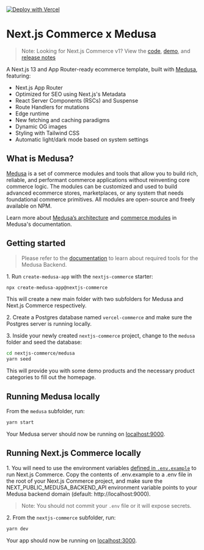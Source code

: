 [![Deploy with Vercel](https://vercel.com/button)](https://vercel.com/new/clone?repository-url=https%3A%2F%2Fgithub.com%2Fmedusajs%2Fvercel-commerce&env=MEDUSA_API_KEY,SITE_NAME,NEXT_PUBLIC_MEDUSA_BACKEND_API,NEXT_PUBLIC_VERCEL_URL,TWITTER_SITE,TWITTER_CREATOR&project-name=medusa-nextjs-commerce&repository-name=medusa-nextjs-commerce&redirect-url=https%3A%2F%2Fdocs.medusajs.com%2F%3Futm_source%3Dvercel%26utm_medium%3Ddeploy%2Bbutton%26utm_campaign%3Dcommerce&demo-title=Next.js%20Commerce%20by%20Medusa&demo-description=A%20Next.js%2013%20and%20ecommerce%20template%2C%20built%20with%20Medusa.&demo-url=https%3A%2F%2Fmedusa-nextjs-commerce.vercel.app%2F&demo-image=https%3A%2F%2Favatars.githubusercontent.com%2Fu%2F62591822%3Fs%3D200%26v%3D4)

# Next.js Commerce x Medusa

> Note: Looking for Next.js Commerce v1? View the [code](https://github.com/vercel/commerce/tree/v1), [demo](https://commerce-v1.vercel.store), and [release notes](https://github.com/vercel/commerce/releases/tag/v1)

A Next.js 13 and App Router-ready ecommerce template, built with [Medusa](https://github.com/medusajs/medusa), featuring:

- Next.js App Router
- Optimized for SEO using Next.js's Metadata
- React Server Components (RSCs) and Suspense
- Route Handlers for mutations
- Edge runtime
- New fetching and caching paradigms
- Dynamic OG images
- Styling with Tailwind CSS
- Automatic light/dark mode based on system settings

## What is Medusa?

[Medusa](https://medusajs.com/) is a set of commerce modules and tools that allow you to build rich, reliable, and performant commerce applications without reinventing core commerce logic. The modules can be customized and used to build advanced ecommerce stores, marketplaces, or any system that needs foundational commerce primitives. All modules are open-source and freely available on NPM.

Learn more about [Medusa’s architecture](https://docs.medusajs.com/development/fundamentals/architecture-overview) and [commerce modules](https://docs.medusajs.com/modules/overview) in Medusa's documentation.

## Getting started

> Please refer to the [documentation](https://docs.medusajs.com/development/backend/install#prerequisites) to learn about required tools for the Medusa Backend.

1\. Run `create-medusa-app` with the `nextjs-commerce` starter:

```bash
npx create-medusa-app@nextjs-commerce
```

This will create a new main folder with two subfolders for Medusa and Next.js Commerce respectively.

2\. Create a Postgres database named `vercel-commerce` and make sure the Postgres server is running locally.

3\. Inside your newly created `nextjs-commerce` project, change to the `medusa` folder and seed the database:

```bash
cd nextjs-commerce/medusa
yarn seed
```

This will provide you with some demo products and the necessary product categories to fill out the homepage.

## Running Medusa locally

From the `medusa` subfolder, run:

```bash
yarn start
```

Your Medusa server should now be running on [localhost:9000](http://localhost:9000/).

## Running Next.js Commerce locally

1\. You will need to use the environment variables [defined in `.env.example`](.env.example) to run Next.js Commerce. Copy the contents of .env.example to a .env file in the root of your Next.js Commerce project, and make sure the NEXT_PUBLIC_MEDUSA_BACKEND_API environment variable points to your Medusa backend domain (default: http://localhost:9000).

> Note: You should not commit your `.env` file or it will expose secrets.

2\. From the `nextjs-commerce` subfolder, run:

```bash
yarn dev
```

Your app should now be running on [localhost:3000](http://localhost:3000/).
